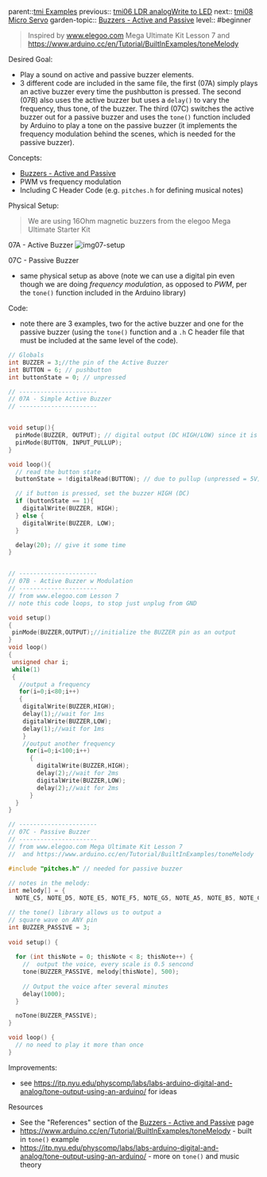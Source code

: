 parent::[tmi Examples](tmi%20Examples.md)
previous:: [tmi06 LDR analogWrite to LED](tmi06%20LDR%20analogWrite%20to%20LED.md)
next:: [tmi08 Micro Servo](tmi08%20Micro%20Servo.md)
garden-topic:: [Buzzers - Active and Passive](../../Buzzers%20-%20Active%20and%20Passive.md)
level:: #beginner

> Inspired by www.elegoo.com Mega Ultimate Kit Lesson 7 and https://www.arduino.cc/en/Tutorial/BuiltInExamples/toneMelody

Desired Goal:
- Play a sound on active and passive buzzer elements.
- 3 different code are included in the same file, the first (07A) simply plays an active buzzer every time the pushbutton is pressed. The second (07B) also uses the active buzzer but uses a `delay()` to vary the frequency, thus tone, of the buzzer. The third (07C) switches the active buzzer out for a passive buzzer and uses the `tone()` function included by Arduino to play a tone on the passive buzzer (it implements the frequency modulation behind the scenes, which is needed for the passive buzzer). 

Concepts:
- [Buzzers - Active and Passive](../../Buzzers%20-%20Active%20and%20Passive.md)
- PWM vs frequency modulation
- Including C Header Code (e.g. `pitches.h` for defining musical notes)

Physical Setup:

> We are using 16Ohm magnetic buzzers from the elegoo Mega Ultimate Starter Kit

07A - Active Buzzer
![img07-setup](img07-setup.JPG)

07C - Passive Buzzer
- same physical setup as above (note we can use a digital pin even though we are doing _frequency modulation_, as opposed to _PWM_, per the `tone()` function included in the Arduino library)

Code:
- note there are 3 examples, two for the active buzzer and one for the passive buzzer (using the `tone()` function and a `.h` C header file that must be included at the same level of the code). 

``` c
// Globals
int BUZZER = 3;//the pin of the Active Buzzer
int BUTTON = 6; // pushbutton
int buttonState = 0; // unpressed

// ----------------------
// 07A - Simple Active Buzzer
// ----------------------


void setup(){
  pinMode(BUZZER, OUTPUT); // digital output (DC HIGH/LOW) since it is an active buzzer
  pinMode(BUTTON, INPUT_PULLUP);
}

void loop(){
  // read the button state
  buttonState = !digitalRead(BUTTON); // due to pullup (unpressed = 5V), logic is reversed

  // if button is pressed, set the buzzer HIGH (DC)
  if (buttonState == 1){
    digitalWrite(BUZZER, HIGH);
  } else {
    digitalWrite(BUZZER, LOW);
  }

  delay(20); // give it some time
}


// ----------------------
// 07B - Active Buzzer w Modulation
// ----------------------
// from www.elegoo.com Lesson 7
// note this code loops, to stop just unplug from GND

void setup()
{
 pinMode(BUZZER,OUTPUT);//initialize the BUZZER pin as an output
}
void loop()
{
 unsigned char i;
 while(1)
 {
   //output a frequency
   for(i=0;i<80;i++)
   {
    digitalWrite(BUZZER,HIGH);
    delay(1);//wait for 1ms
    digitalWrite(BUZZER,LOW);
    delay(1);//wait for 1ms
    }
    //output another frequency
     for(i=0;i<100;i++)
      {
        digitalWrite(BUZZER,HIGH);
        delay(2);//wait for 2ms
        digitalWrite(BUZZER,LOW);
        delay(2);//wait for 2ms
      }
  }
} 

// ----------------------
// 07C - Passive Buzzer
// ----------------------
// from www.elegoo.com Mega Ultimate Kit Lesson 7
//  and https://www.arduino.cc/en/Tutorial/BuiltInExamples/toneMelody

#include "pitches.h" // needed for passive buzzer
 
// notes in the melody:
int melody[] = {
  NOTE_C5, NOTE_D5, NOTE_E5, NOTE_F5, NOTE_G5, NOTE_A5, NOTE_B5, NOTE_C6};

// the tone() library allows us to output a 
// square wave on ANY pin  
int BUZZER_PASSIVE = 3; 
 
void setup() {
 
  for (int thisNote = 0; thisNote < 8; thisNote++) {
    //  output the voice, every scale is 0.5 sencond
    tone(BUZZER_PASSIVE, melody[thisNote], 500);
  
    // Output the voice after several minutes
    delay(1000);
  }

  noTone(BUZZER_PASSIVE);
}

void loop() {  
  // no need to play it more than once
} 
```

Improvements:
- see https://itp.nyu.edu/physcomp/labs/labs-arduino-digital-and-analog/tone-output-using-an-arduino/ for ideas

Resources
- See the "References" section of the [Buzzers - Active and Passive](../../Buzzers%20-%20Active%20and%20Passive.md) page
- https://www.arduino.cc/en/Tutorial/BuiltInExamples/toneMelody - built in `tone()` example
- https://itp.nyu.edu/physcomp/labs/labs-arduino-digital-and-analog/tone-output-using-an-arduino/ - more on `tone()` and music theory